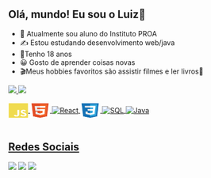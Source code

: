 ## Olá, mundo! Eu sou o Luiz👾

- 📘 Atualmente sou aluno do Instituto PROA 
- ✍ Estou estudando desenvolvimento web/java
- 🥳Tenho 18 anos
- 😀 Gosto de aprender coisas novas
- 🎬Meus hobbies favoritos são assistir filmes e ler livros📙


<div>
  <a href="https://github.com/luiz4513">
  <img height="150em" src="https://github-readme-stats.vercel.app/api?username=luiz4513&show_icons=true&theme=dark&include_all_commits=true&count_private=true"/>
  <img height="150em" src="https://github-readme-stats.vercel.app/api/top-langs/?username=luiz4513&layout=compact&langs_count=7&theme=dark"/>
</div>
 
  
<div style="display: inline_block"><br>
  <img align="center" alt="Js" height="30" width="40" src="https://raw.githubusercontent.com/devicons/devicon/master/icons/javascript/javascript-plain.svg">
  <img align="center" alt="HTML" height="30" width="40" src="https://raw.githubusercontent.com/devicons/devicon/master/icons/html5/html5-original.svg">
  <img align="center" alt="React" height="30" width="40" src="https://cdn.jsdelivr.net/gh/devicons/devicon/icons/react/react-original.svg">
  <img align="center" alt="CSS" height="30" width="40" src="https://raw.githubusercontent.com/devicons/devicon/master/icons/css3/css3-original.svg">
  <img align="center" alt="SQL" height="30" width="40" src="https://cdn.jsdelivr.net/gh/devicons/devicon/icons/mysql/mysql-plain.svg">
  <img align="center" alt="Java" height="60" width="40" src="https://cdn.jsdelivr.net/gh/devicons/devicon/icons/java/java-original.svg">
</div>
 <br>
  
  ## Redes Sociais
  <div>   
  <a href="https://www.instagram.com/luiz_badain/" target="_blank"><img src="https://img.shields.io/badge/-Instagram-%23E4405F?style=for-the-badge&logo=instagram&logoColor=white" target="_blank"></a>
  <a href=https://www.linkedin.com/in/luiz-felipy-badain-oliveira-costa/ target="_blank"><img src="https://img.shields.io/badge/-LinkedIn-%230077B5?style=for-the-badge&logo=linkedin&logoColor=white" target="_blank"></a>   
  <a href ="luizbadain02@gmail.com"><img src="https://img.shields.io/badge/-Gmail-%23333?style=for-the-badge&logo=gmail&logoColor=white" target="_blank"></a>  
  </div> 
    
    
  
